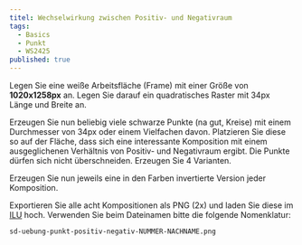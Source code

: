 ```yaml
---
titel: Wechselwirkung zwischen Positiv- und Negativraum
tags: 
  - Basics
  - Punkt
  - WS2425
published: true
---
```


Legen Sie eine weiße Arbeitsfläche (Frame) mit einer Größe von **1020x1258px** an. Legen Sie darauf ein quadratisches Raster mit 34px Länge und Breite an.

Erzeugen Sie nun beliebig viele schwarze Punkte (na gut, Kreise) mit einem Durchmesser von 34px oder einem Vielfachen davon. Platzieren Sie diese so auf der Fläche, dass sich eine interessante Komposition mit einem ausgeglichenen Verhältnis von Positiv- und Negativraum ergibt. Die Punkte dürfen sich nicht überschneiden. Erzeugen Sie 4 Varianten. 

Erzeugen Sie nun jeweils eine in den Farben invertierte Version jeder Komposition.

Exportieren Sie alle acht Kompositionen als PNG (2x) und laden Sie diese im [ILU](https://ilu.th-koeln.de/ilias.php?baseClass=ilExerciseHandlerGUI&ref_id=474196&cmd=showOverview) hoch. Verwenden Sie beim Dateinamen bitte die folgende Nomenklatur:

```sd-uebung-punkt-positiv-negativ-NUMMER-NACHNAME.png```
